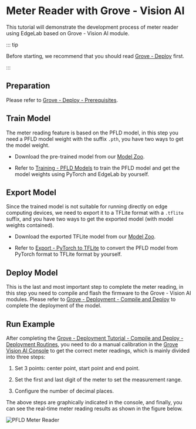 # Meter Reader with Grove - Vision AI

This tutorial will demonstrate the development process of meter reader using EdgeLab based on Grove - Vision AI module.

::: tip

Before starting, we recommend that you should read [Grove - Deploy](./deploy.md) first.

:::


## Preparation

Please refer to [Grove - Deploy - Prerequisites](./deploy.md#prerequisites).


## Train Model

The meter reading feature is based on the PFLD model, in this step you need a PFLD model weight with the suffix `.pth`, you have two ways to get the model weight.

- Download the pre-trained model from our [Model Zoo](https://github.com/Seeed-Studio/EdgeLab/releases).

- Refer to [Training - PFLD Models](../../tutorials/training/pfld.md) to train the PFLD model and get the model weights using PyTorch and EdgeLab by yourself.


## Export Model

Since the trained model is not suitable for running directly on edge computing devices, we need to export it to a TFLite format with a `.tflite` suffix, and you have two ways to get the exported model (with model weights contained).

- Download the exported TFLite model from our [Model Zoo](https://github.com/Seeed-Studio/EdgeLab/releases).

- Refer to [Export - PyTorch to TFLite](../../tutorials/export/pytorch_2_tflite.md) to convert the PFLD model from PyTorch format to TFLite format by yourself.


## Deploy Model

This is the last and most important step to complete the meter reading, in this step you need to compile and flash the firmware to the Grove - Vision AI modules. Please refer to [Grove - Deployment - Compile and Deploy](./deploy.md#compile-and-deploy) to complete the deployment of the model.


## Run Example

After completing the [Grove - Deployment Tutorial - Compile and Deploy - Deployment Routines](./deploy.md#deployment-routines), you need to do a manual calibration in the [Grove Vision AI Console](https://files.seeedstudio.com/grove_ai_vision/index.html) to get the correct meter readings, which is mainly divided into three steps:

1. Set 3 points: center point, start point and end point.

2. Set the first and last digit of the meter to set the measurement range.

3. Configure the number of decimal places.

The above steps are graphically indicated in the console, and finally, you can see the real-time meter reading results as shown in the figure below.

![PFLD Meter Reader](/static/grove/images/pfld_meter.gif)
